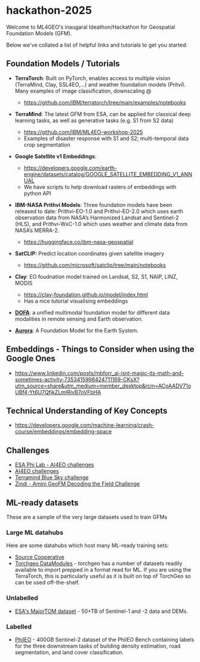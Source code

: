 # hackathon-2025

Welcome to ML4GEO's inaugaral Ideathon/Hackathon for Geospatial Foundation Models (GFM). 

Below we've collated a list of helpful links and tutorials to get you started:

## Foundation Models / Tutorials

  * **TerraTorch**: Built on PyTorch, enables access to multiple vision (TerraMind, Clay, SSL4EO,...) and weather foundation models (Pritvi). Many examples of image classification, downscaling @
    * https://github.com/IBM/terratorch/tree/main/examples/notebooks
   
  * **TerraMind**: The latest GFM from ESA, can be applied for classical deep learning tasks, as well as generative tasks (e.g. S1 from S2 data)
    *  https://github.com/IBM/ML4EO-workshop-2025
      * Examples of disaster response with S1 and S2; multi-temporal data crop segmentation 

  * **Google Satellite v1 Embeddings**:
    * https://developers.google.com/earth-engine/datasets/catalog/GOOGLE_SATELLITE_EMBEDDING_V1_ANNUAL
    * We have scripts to help download rasters of embeddings with python API

  * **IBM-NASA Prithvi Models**: Three foundation models have been released to date: Prithvi-EO-1.0 and Prithvi-EO-2.0 which uses earth observation data from    NASA’s Harmonized Landsat and Sentinel-2 (HLS), and Prithvi-WxC-1.0 which uses weather and climate data from NASA’s MERRA-2.
    *   https://huggingface.co/ibm-nasa-geospatial 

  * **SatCLIP:** Predict location coordinates given satellite imagery
    * https://github.com/microsoft/satclip/tree/main/notebooks
   
  * **Clay**: EO foudnation model trained on Landsat, S2, S1, NAIP, LINZ, MODIS
    * https://clay-foundation.github.io/model/index.html
    * Has a nice tutorial visualising embeddings
   
  * **[DOFA](https://huggingface.co/earthflow/DOFA)**: a unified multimodal foundation model for different data modalities in remote sensing and Earth observation.
    
  * **[Aurora](https://microsoft.github.io/aurora/intro.html)**: A Foundation Model for the Earth System.

## Embeddings - Things to Consider when using the Google Ones
* https://www.linkedin.com/posts/mbforr_ai-isnt-magic-its-math-and-sometimes-activity-7353415998424711169-CKsX?utm_source=share&utm_medium=member_desktop&rcm=ACoAADV71oUBf4-Yt6U7QfjkZLmIRivB7oVFbHA 

## Technical Understanding of Key Concepts

* https://developers.google.com/machine-learning/crash-course/embeddings/embedding-space 

## Challenges

 * [ESA Phi Lab - AI4EO challenges](https://platform.ai4eo.eu/)
 * [AI4EO challenges](https://platform.ai4eo.eu/ai-for-earth-challenge)
 * [Terramind Blue Sky challenge](https://www.fast-eo.eu/news/terramind-blue-sky-challenge)
 * [Zindi - Amini GeoFM Decoding the Field Challenge](https://zindi.africa/competitions/amini-geofm-decoding-the-field-challenge)


## ML-ready datasets
These are a sample of the very large datasets used to train GFMs

### Large ML datahubs

Here are some datahubs which host many ML-ready training sets:
* [Source Cooperative](https://source.coop/)
* [Torchgeo DataModules](https://torchgeo.readthedocs.io/en/latest/api/datamodules.html) - torchgeo has a number of datasets readily available to import prepped in a format read for ML. If you are using the TerraTorch, this is particularly useful as it is built on top of TorchGeo so can be used off-the-shelf.


### Unlabelled

* [ESA's MajorTOM dataset](https://github.com/ESA-PhiLab/Major-TOM) - 50+TB of Sentinel-1 and -2 data and DEMs.

### Labelled

* [PhilEO](https://huggingface.co/datasets/PhilEO-community/PhilEO-downstream) - 400GB Sentinel-2 dataset of the PhilEO Bench containing labels for the three downstream tasks of building density estimation, road segmentation, and land cover classification.
